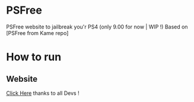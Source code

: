 # PSFree
PSFree website to jailbreak you'r PS4 (only 9.00 for now | WIP !)
Based on [PSFree from Kame repo]

# How to run

## Website
[Click Here](https://azamibasit.github.io/PSFree/)
thanks to all Devs !
